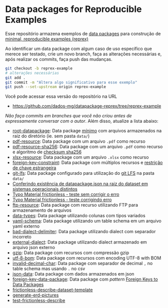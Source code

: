 # Data packages for Reproducible Examples

Esse repositório armazena exemplos de [data packages](https://specs.frictionlessdata.io/) para construção de [minimal, reproducible examples (reprex)](https://stackoverflow.com/help/minimal-reproducible-example)

Ao identificar um data package com algum caso de uso específico que merece ser testado, crie um novo branch, faça as alterações necessárias e, após realizar os commits, faça push das mudanças.

```bash
git checkout -b reprex-example
# alterações necessárias
git add .
git commit -m "Altera algo significativo para esse exemplo"
git push --set-upstream origin reprex-example
```

Você pode acessar essa versão do repositório na URL

- <https://github.com/dados-mg/datapackage-reprex/tree/reprex-example>

_Não faça commits em branches que você não criou antes de expressamente conversar com o autor_. Além disso, atualize a lista abaixo:

- [root-datapackage](https://github.com/dados-mg/datapackage-reprex/tree/root-datapackage): Data package [mínimo](https://specs.frictionlessdata.io/data-package/#illustrative-structure) com arquivos armazenados na raiz do diretório (ie. sem pasta `data/`)
- [pdf-resource](https://github.com/dados-mg/datapackage-reprex/tree/pdf-resource): Data package com um arquivo `.pdf` como recurso
- [pdf-resource-sha256](https://github.com/dados-mg/datapackage-reprex/tree/pdf-resource-sha256): Data package com um arquivo `.pdf` como recurso e algoritmo de [checksum sha256](https://en.wikipedia.org/wiki/SHA-2)
- [xlsx-resource](https://github.com/dados-mg/datapackage-reprex/tree/xlsx-resource): Data package com um arquivo `.xlsx` como recurso
- [foreign-key-constraint](https://github.com/dados-mg/datapackage-reprex/tree/foreign-key-constraint): Data package com múltiplos recursos e [restrição de chave estrangeira](https://specs.frictionlessdata.io/table-schema/#foreign-keys)
- [git-lfs](https://github.com/dados-mg/datapackage-reprex/tree/git-lfs): Data package configurado para utilização do [git LFS](https://git-lfs.github.com/) na pasta `data/`
- [Conferindo existência de datapackage.json na raiz do dataset em sistemas operacionais distintos](https://github.com/dados-mg/datapackage-reprex/tree/os-datapackage-identification)
- [Typo Material frictionless - teste sem corrigir o erro](https://github.com/dados-mg/datapackage-reprex/tree/frictionless-online-validate-whith-folder-typo)
- [Typo Material frictionless - teste corrigindo erro](https://github.com/dados-mg/datapackage-reprex/tree/frictionless-online-validate-whith-folder-typo-correction)
- [ftp-resource](https://github.com/dados-mg/datapackage-reprex/tree/ftp-resource): Data package com recurso utilizando FTP para armazenamento de arquivos
- [data-types](https://github.com/dados-mg/datapackage-reprex/tree/data-types): Data package utilizando colunas com tipos variados
- [yaml-schema](https://github.com/dados-mg/datapackage-reprex/tree/yaml-schema): Data package utilizando um table schema em um arquivo yaml externo
- [bad-dialect-delimiter](https://github.com/dados-mg/datapackage-reprex/tree/bad-dialect-delimiter): Data package utilizando dialect com separador incorreto
- [external-dialect](https://github.com/dados-mg/datapackage-reprex/tree/external-dialect): Data package utilizando dialect armazenado em arquivo json externo
- [gzip](https://github.com/dados-mg/datapackage-reprex/tree/gzip): Data package com recursos com compressão gzip
- [utf-8-bom](https://github.com/dados-mg/datapackage-reprex/tree/utf-8-bom): Data package com recursos com encoding UTF-8 with BOM
- [invalid-decimal-char](https://github.com/dados-mg/datapackage-reprex/tree/invalid-decimal-char): Data package com separador de decimal `,` no table schema mas usando `.` no csv
- [json-data](https://github.com/dados-mg/datapackage-reprex/tree/json-data): Data package com dados armazenados em json
- [foreign-key-data-package](https://github.com/dados-mg/datapackage-reprex/tree/foreign-key-data-package): Data package com _pattern_ [Foreign Keys to Data Packages](https://specs.frictionlessdata.io/patterns/#table-schema-foreign-keys-to-data-packages) 
- [frictionless-describe-dataset-template](https://github.com/dados-mg/datapackage-reprex/tree/frictionless-describe-dataset-template)
- [generate-erd-pictures](https://github.com/dados-mg/datapackage-reprex/tree/generate-erd-pictures)
- [test-frictionless-describe](https://github.com/dados-mg/datapackage-reprex/tree/test-frictionless-describe)